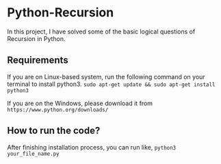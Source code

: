 # Python-Recursion
In this project, I have solved some of the basic logical questions of Recursion in Python. 

## Requirements
If you are on Linux-based system, run the following command on your terminal to install python3.
`sudo apt-get update && sudo apt-get install python3`

If you are on the Windows, please download it from `https://www.python.org/downloads/`

## How to run the code?
After finishing installation process, you can run like, `python3 your_file_name.py`
